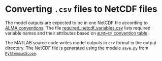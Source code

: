 # Converting `.csv` files to NetCDF files

The model outputs are expected to be in one NetCDF file according to [ALMA
conventions](https://web.lmd.jussieu.fr/~polcher/ALMA/). The file
[required_netcdf_variables.csv](./required_netcdf_variables.csv)
lists required variable names and their attributes based on [`ALMA+CF`
convention table](https://docs.google.com/spreadsheets/d/1CA3aTvI9piXqRqO-3MGrsH1vW-Sd87D8iZXHGrqK42o/edit#gid=2085475627).  

The MATLAB source code writes model outputs in `csv` format in the output
directory. The NetCDF file is generated using the module `save.py` from
[`PyStemmusScope`](https://pystemmusscope.readthedocs.io/en/latest/reference/#PyStemmusScope.save).
